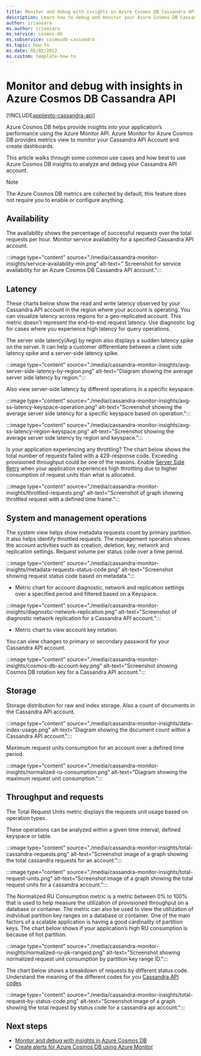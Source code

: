 ```yaml
---
title: Monitor and debug with insights in Azure Cosmos DB Cassandra API
description: Learn how to debug and monitor your Azure Cosmos DB Cassandra API account using insights
author: iriaosara
ms.author: iriaosara
ms.service: cosmos-db
ms.subservice: cosmosdb-cassandra
ms.topic: how-to
ms.date: 05/02/2022
ms.custom: template-how-to 
---
```


# Monitor and debug with insights in Azure Cosmos DB Cassandra API
[!INCLUDE[appliesto-cassandra-api](../includes/appliesto-cassandra-api.md)]

Azure Cosmos DB helps provide insights into your application’s performance using the Azure Monitor API.  Azure Monitor for Azure Cosmos DB provides metrics view to monitor your Cassandra API Account and create dashboards.

This article walks through some common use cases  and how best to use Azure Cosmos DB insights to analyze and debug your Cassandra API account.
> [!NOTE]
> The Azure Cosmos DB metrics are collected by default, this feature does not require you to enable or configure anything.


## Availability
The availability shows the percentage of successful requests over the total requests per hour. Monitor service availability for a specified Cassandra API account. 

:::image type="content" source="./media/cassandra-monitor-insights/service-availability-min.png" alt-text=" Screenshot for service availability for an Azure Cosmos DB Cassandra API account.":::


## Latency
These charts below show the read and write latency observed by your Cassandra API account in the region where your account is operating. You can visualize latency across regions for a geo-replicated account. This metric doesn't represent the end-to-end request latency. Use diagnostic log for cases where you experience high latency for query operations.

The server side latency(Avg) by region also displays a sudden latency spike on the server. It can help a customer differentiate between a client side latency spike and a server-side latency spike.

:::image type="content" source="./media/cassandra-monitor-insights/avg-server-side-latency-by-region.png" alt-text="Diagram showing the average server side latency by region.":::

Also view server-side latency by different operations in a specific keyspace.

:::image type="content" source="./media/cassandra-monitor-insights/avg-ss-latency-keyspace-operation.png" alt-text="Screenshot showing the average server side latency for a specific keyspace based on operation.":::


:::image type="content" source="./media/cassandra-monitor-insights/avg-ss-latency-region-keyspace.png" alt-text="Screenshot showing the average server side latency by region and keyspace.":::


Is your application experiencing any throttling? The chart below shows the total number of requests failed with a 429-response code. 
Exceeding provisioned throughput could be one of the reasons. Enable [Server Side Retry](./prevent-rate-limiting-errors.md) when your application experiences high throttling due to higher consumption of request units than what is allocated.

:::image type="content" source="./media/cassandra-monitor-insights/throttled-requests.png" alt-text="Screenshot of graph showing throttled request with a defined time frame.":::



## System and management operations
The system view helps show metadata requests count by primary partition. It also helps identify throttled requests. The management operation shows the account activities such as creation, deletion, key, network and replication settings. Request volume per status code over a time period.

:::image type="content" source="./media/cassandra-monitor-insights/metadata-requests-status-code.png" alt-text="Screenshot showing request status code based on metadata.":::

- Metric chart for account diagnostic, network and replication settings over a specified period and filtered based on a Keyspace.

:::image type="content" source="./media/cassandra-monitor-insights/diagnostic-network-replication.png" alt-text="Screenshot of diagnostic network replication for a Cassandra API account.":::


- Metric chart to view account key rotation.

You can view changes to primary or secondary password for your Cassandra API account.

:::image type="content" source="./media/cassandra-monitor-insights/cosmos-db-account-key.png" alt-text="Screenshot showing Cosmos DB rotation key for a Cassandra API account.":::


## Storage
Storage distribution for raw and index storage. Also a count of documents in the Cassandra API account.

:::image type="content" source="./media/cassandra-monitor-insights/data-index-usage.png" alt-text="Diagram showing the document count within a Cassandra API account.":::

Maximum request units consumption for an account over a defined time period.

:::image type="content" source="./media/cassandra-monitor-insights/normalized-ru-consumption.png" alt-text="Diagram showing the maximum request unit consumption.":::


## Throughput and requests
The Total Request Units metric displays the requests unit   usage based on operation types. 

These operations can be analyzed within a given time interval, defined keyspace or table.

:::image type="content" source="./media/cassandra-monitor-insights/total-cassandra-requests.png" alt-text="Screenshot image of a graph showing the total cassandra requests for an account.":::

:::image type="content" source="./media/cassandra-monitor-insights/total-request-units.png" alt-text="Screenshot image of a graph showing the total request units for a cassandra account.":::

The Normalized RU Consumption metric is a metric between 0% to 100% that is used to help measure the utilization of provisioned throughput on a database or container. The metric can also be used to view the utilization of individual partition key ranges on a database or container. One of the main factors of a scalable application is having a good cardinality of partition keys.
The chart below shows if your application’s high RU consumption is because of hot partition.

:::image type="content" source="./media/cassandra-monitor-insights/normalized-ru-pk-rangeid.png" alt-text="Screenshot showing normalized request unit consumption by partition key range ID.":::

The chart below shows a breakdown of requests by different status code. Understand the meaning of the different codes for you  [Cassandra API codes](./error-codes-solution.md)

:::image type="content" source="./media/cassandra-monitor-insights/total-request-by-status-code.png" alt-text="Screenshot image of a graph showing the total request by status code for a cassandra api account.":::


## Next steps
- [Monitor and debug with insights in Azure Cosmos DB](../use-metrics.md)
- [Create alerts for Azure Cosmos DB using Azure Monitor](../create-alerts.md)